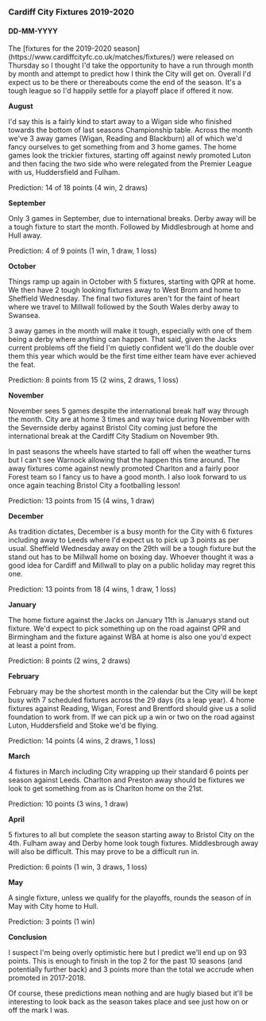 ###  Cardiff City Fixtures 2019-2020
#### DD-MM-YYYY

<intro>
The [fixtures for the 2019-2020 season](https://www.cardiffcityfc.co.uk/matches/fixtures/) were released on Thursday so I thought I'd take the opportunity to have a run through month by month and attempt to predict how I think the City will get on. Overall I'd expect us to be there or thereabouts come the end of the season. It's a tough league so I'd happily settle for a playoff place if offered it now.
</intro>

<p>

**August**

I'd say this is a fairly kind to start away to a Wigan side who finished towards the bottom of last seasons Championship table. Across the month we've 3 away games (Wigan, Reading and Blackburn) all of which we'd fancy ourselves to get something from and 3 home games. The home games look the trickier fixtures, starting off against newly promoted Luton and then facing the two side who were relegated from the Premier League with us, Huddersfield and Fulham.

Prediction: 14 of 18 points (4 win, 2 draws)

**September**

Only 3 games in September, due to international breaks. Derby away will be a tough fixture to start the month. Followed by Middlesbrough at home and Hull away.

Prediction: 4 of 9 points (1 win, 1 draw, 1 loss)

**October**

Things ramp up again in October with 5 fixtures, starting with QPR at home. We then have 2 tough looking fixtures away to West Brom and home to Sheffield Wednesday. The final two fixtures aren't for the faint of heart where we travel to Millwall followed by the South Wales derby away to Swansea.

3 away games in the month will make it tough, especially with one of them being a derby where anything can happen. That said, given the Jacks current problems off the field I'm quietly confident we'll do the double over them this year which would be the first time either team have ever achieved the feat.

Prediction: 8 points from 15 (2 wins, 2 draws, 1 loss)

**November**

November sees 5 games despite the international break half way through the month. City are at home 3 times and way twice during November with the Severnside derby against Bristol City coming just before the international break at the Cardiff City Stadium on November 9th.

In past seasons the wheels have started to fall off when the weather turns but I can't see Warnock allowing that the happen this time around. The away fixtures come against newly promoted Charlton and a fairly poor Forest team so I fancy us to have a good month. I also look forward to us once again teaching Bristol City a footballing lesson!

Prediction: 13 points from 15 (4 wins, 1 draw)

**December**

As tradition dictates, December is a busy month for the City with 6 fixtures including away to Leeds where I'd expect us to pick up 3 points as per usual. Sheffield Wednesday away on the 29th will be a tough fixture but the stand out has to be Millwall home on boxing day. Whoever thought it was a good idea for Cardiff and Millwall to play on a public holiday may regret this one.

Prediction: 13 points from 18 (4 wins, 1 draw, 1 loss)

**January**

The home fixture against the Jacks on January 11th is Januarys stand out fixture. We'd expect to pick something up on the road against QPR and Birmingham and the fixture against WBA at home is also one you'd expect at least a point from.

Prediction: 8 points (2 wins, 2 draws)

**February**

February may be the shortest month in the calendar but the City will be kept busy with 7 scheduled fixtures across the 29 days (its a leap year). 4 home fixtures against Reading, Wigan, Forest and Brentford should give us a solid foundation to work from. If we can pick up a win or two on the road against Luton, Huddersfield and Stoke we'd be flying.

Prediction: 14 points (4 wins, 2 draws, 1 loss)

**March**

4 fixtures in March including City wrapping up their standard 6 points per season against Leeds. Charlton and Preston away should be fixtures we look to get something from as is Charlton home on the 21st.

Prediction: 10 points (3 wins, 1 draw)

**April**

5 fixtures to all but complete the season starting away to Bristol City on the 4th. Fulham away and Derby home look tough fixtures. Middlesbrough away will also be difficult. This may prove to be a difficult run in.

Prediction: 6 points (1 win, 3 draws, 1 loss)

**May**

A single fixture, unless we qualify for the playoffs, rounds the season of in May with City home to Hull.

Prediction: 3 points (1 win)

**Conclusion**

I suspect I'm being overly optimistic here but I predict we'll end up on 93 points. This is enough to finish in the top 2 for the past 10 seasons (and potentially further back) and 3 points more than the total we accrude when promoted in 2017-2018.

Of course, these predictions mean nothing and are hugly biased but it'll be interesting to look back as the season takes place and see just how on or off the mark I was.

</p>
